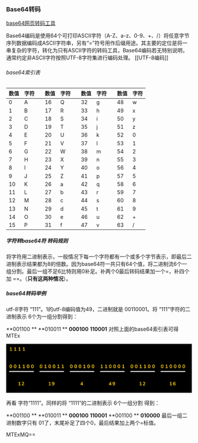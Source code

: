 ### Base64转码

[base64网页转码工具](https://www.qqxiuzi.cn/bianma/base64.htm)

Base64编码是使用64个可打印ASCII字符（A-Z、a-z、0-9、+、/）将任意字节序列数据编码成ASCII字符串，另有“=”符号用作后缀用途。其主要的定位是将一串复杂的字符，转化为只有ASCII字符的转码工具，Base64编码若无特别说明，通常约定非ASCII字符按照UTF-8字符集进行编码处理。 [[UTF-8编码]]

###### base64索引表

| 数值 | 字符 |      | 数值 | 字符 |      | 数值 | 字符 |      | 数值 | 字符 |
| ---- | ---- | ---- | ---- | ---- | ---- | ---- | ---- | ---- | ---- | ---- |
| 0    | A    |      | 16   | Q    |      | 32   | g    |      | 48   | w    |
| 1    | B    |      | 17   | R    |      | 33   | h    |      | 49   | x    |
| 2    | C    |      | 18   | S    |      | 34   | i    |      | 50   | y    |
| 3    | D    |      | 19   | T    |      | 35   | j    |      | 51   | z    |
| 4    | E    |      | 20   | U    |      | 36   | k    |      | 52   | 0    |
| 5    | F    |      | 21   | V    |      | 37   | l    |      | 53   | 1    |
| 6    | G    |      | 22   | W    |      | 38   | m    |      | 54   | 2    |
| 7    | H    |      | 23   | X    |      | 39   | n    |      | 55   | 3    |
| 8    | I    |      | 24   | Y    |      | 40   | o    |      | 56   | 4    |
| 9    | J    |      | 25   | Z    |      | 41   | p    |      | 57   | 5    |
| 10   | K    |      | 26   | a    |      | 42   | q    |      | 58   | 6    |
| 11   | L    |      | 27   | b    |      | 43   | r    |      | 59   | 7    |
| 12   | M    |      | 28   | c    |      | 44   | s    |      | 60   | 8    |
| 13   | N    |      | 29   | d    |      | 45   | t    |      | 61   | 9    |
| 14   | O    |      | 30   | e    |      | 46   | u    |      | 62   | +    |
| 15   | P    |      | 31   | f    |      | 47   | v    |      | 63   | /    |

##### 字符转base64符 转码规则

将字符用二进制表示，一般情况下每一个字符都有一个或多个字节表示，即最后二进制表示结果都为8的倍数。因为base64符一共只有64个值，将二进制流6个一组分割。最后一组不足6比特则用0补足。补两个0最后转码结果加一个=，补四个加 ==。（**只有这两种情况**）。

##### base64转码举例

utf-8字符 “111”。1的utf-8编码值为49，二进制就是 00110001。将 “111”字符的二进制表示 6个为一组分割得到：

**001100 **  **010011 **  **000100**   **110001** 对照上面的base64索引表可得 MTEx

<img src="所谓Base64.assets/image-20211122185446737.png" alt="image-20211122185446737" style="zoom:50%;" />

再看 字符“1111”。同样的将 “1111”的二进制表示 6个一组分割 得到：

**001100 **  **010011 **  **000100**   **110001**  **001100 ** **010000**   最后一组二进制数字只有 01了，末尾补足了四个0，最后结果加上两个=标值。

MTExMQ==



